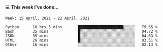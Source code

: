 💻 **This week I've done...**

<!--START_SECTION:waka-->
```text
Week: 15 April, 2021 - 22 April, 2021

Python      10 hrs 5 mins       ████████████████████░░░░░   79.65 % 
Bash        35 mins             █░░░░░░░░░░░░░░░░░░░░░░░░   04.72 % 
JSON        35 mins             █░░░░░░░░░░░░░░░░░░░░░░░░   04.63 % 
HTML        26 mins             █░░░░░░░░░░░░░░░░░░░░░░░░   03.51 % 
Other       16 mins             ░░░░░░░░░░░░░░░░░░░░░░░░░   02.13 %
```
<!--END_SECTION:waka-->
